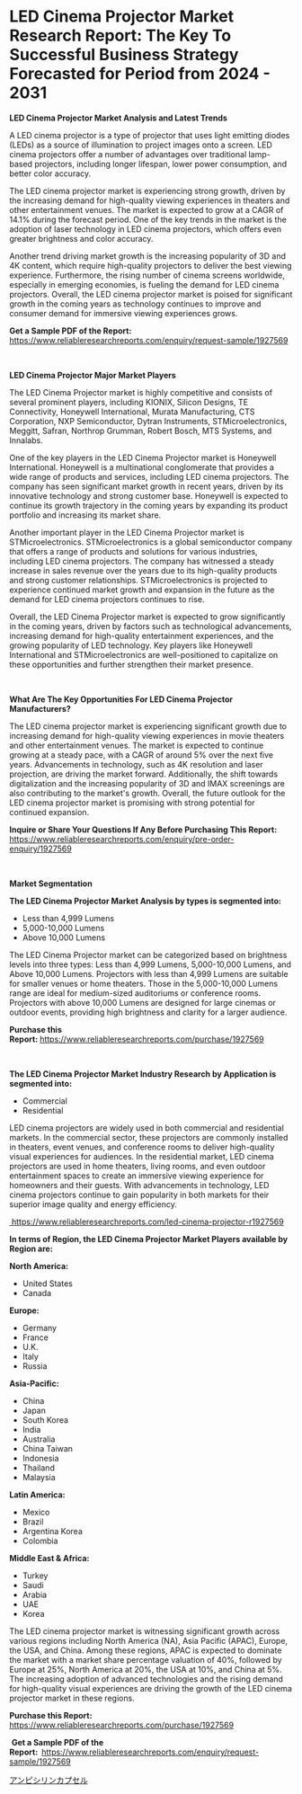 <p><h1>LED Cinema Projector Market Research Report: The Key To Successful Business Strategy Forecasted for Period from 2024 - 2031</h1></p><p><strong>LED Cinema Projector Market Analysis and Latest Trends</strong></p>
<p><p>A LED cinema projector is a type of projector that uses light emitting diodes (LEDs) as a source of illumination to project images onto a screen. LED cinema projectors offer a number of advantages over traditional lamp-based projectors, including longer lifespan, lower power consumption, and better color accuracy.</p><p>The LED cinema projector market is experiencing strong growth, driven by the increasing demand for high-quality viewing experiences in theaters and other entertainment venues. The market is expected to grow at a CAGR of 14.1% during the forecast period. One of the key trends in the market is the adoption of laser technology in LED cinema projectors, which offers even greater brightness and color accuracy.</p><p>Another trend driving market growth is the increasing popularity of 3D and 4K content, which require high-quality projectors to deliver the best viewing experience. Furthermore, the rising number of cinema screens worldwide, especially in emerging economies, is fueling the demand for LED cinema projectors. Overall, the LED cinema projector market is poised for significant growth in the coming years as technology continues to improve and consumer demand for immersive viewing experiences grows.</p></p>
<p><strong>Get a Sample PDF of the Report:&nbsp;</strong> <a href="https://www.reliableresearchreports.com/enquiry/request-sample/1927569">https://www.reliableresearchreports.com/enquiry/request-sample/1927569</a></p>
<p>&nbsp;</p>
<p><strong>LED Cinema Projector Major Market Players</strong></p>
<p><p>The LED Cinema Projector market is highly competitive and consists of several prominent players, including KIONIX, Silicon Designs, TE Connectivity, Honeywell International, Murata Manufacturing, CTS Corporation, NXP Semiconductor, Dytran Instruments, STMicroelectronics, Meggitt, Safran, Northrop Grumman, Robert Bosch, MTS Systems, and Innalabs.</p><p>One of the key players in the LED Cinema Projector market is Honeywell International. Honeywell is a multinational conglomerate that provides a wide range of products and services, including LED cinema projectors. The company has seen significant market growth in recent years, driven by its innovative technology and strong customer base. Honeywell is expected to continue its growth trajectory in the coming years by expanding its product portfolio and increasing its market share.</p><p>Another important player in the LED Cinema Projector market is STMicroelectronics. STMicroelectronics is a global semiconductor company that offers a range of products and solutions for various industries, including LED cinema projectors. The company has witnessed a steady increase in sales revenue over the years due to its high-quality products and strong customer relationships. STMicroelectronics is projected to experience continued market growth and expansion in the future as the demand for LED cinema projectors continues to rise.</p><p>Overall, the LED Cinema Projector market is expected to grow significantly in the coming years, driven by factors such as technological advancements, increasing demand for high-quality entertainment experiences, and the growing popularity of LED technology. Key players like Honeywell International and STMicroelectronics are well-positioned to capitalize on these opportunities and further strengthen their market presence.</p></p>
<p>&nbsp;</p>
<p><strong>What Are The Key Opportunities For LED Cinema Projector Manufacturers?</strong></p>
<p><p>The LED cinema projector market is experiencing significant growth due to increasing demand for high-quality viewing experiences in movie theaters and other entertainment venues. The market is expected to continue growing at a steady pace, with a CAGR of around 5% over the next five years. Advancements in technology, such as 4K resolution and laser projection, are driving the market forward. Additionally, the shift towards digitalization and the increasing popularity of 3D and IMAX screenings are also contributing to the market's growth. Overall, the future outlook for the LED cinema projector market is promising with strong potential for continued expansion.</p></p>
<p><strong>Inquire or Share Your Questions If Any Before Purchasing This Report:</strong> <a href="https://www.reliableresearchreports.com/enquiry/pre-order-enquiry/1927569">https://www.reliableresearchreports.com/enquiry/pre-order-enquiry/1927569</a></p>
<p>&nbsp;</p>
<p><strong>Market Segmentation</strong></p>
<p><strong>The LED Cinema Projector Market Analysis by types is segmented into:</strong></p>
<p><ul><li>Less than 4,999 Lumens</li><li>5,000-10,000 Lumens</li><li>Above 10,000 Lumens</li></ul></p>
<p><p>The LED Cinema Projector market can be categorized based on brightness levels into three types: Less than 4,999 Lumens, 5,000-10,000 Lumens, and Above 10,000 Lumens. Projectors with less than 4,999 Lumens are suitable for smaller venues or home theaters. Those in the 5,000-10,000 Lumens range are ideal for medium-sized auditoriums or conference rooms. Projectors with above 10,000 Lumens are designed for large cinemas or outdoor events, providing high brightness and clarity for a larger audience.</p></p>
<p><strong>Purchase this Report:&nbsp;</strong><a href="https://www.reliableresearchreports.com/purchase/1927569">https://www.reliableresearchreports.com/purchase/1927569</a></p>
<p>&nbsp;</p>
<p><strong>The LED Cinema Projector Market Industry Research by Application is segmented into:</strong></p>
<p><ul><li>Commercial</li><li>Residential</li></ul></p>
<p><p>LED cinema projectors are widely used in both commercial and residential markets. In the commercial sector, these projectors are commonly installed in theaters, event venues, and conference rooms to deliver high-quality visual experiences for audiences. In the residential market, LED cinema projectors are used in home theaters, living rooms, and even outdoor entertainment spaces to create an immersive viewing experience for homeowners and their guests. With advancements in technology, LED cinema projectors continue to gain popularity in both markets for their superior image quality and energy efficiency.</p></p>
<p><a href="https://www.reliableresearchreports.com/led-cinema-projector-r1927569">&nbsp;https://www.reliableresearchreports.com/led-cinema-projector-r1927569</a></p>
<p><strong>In terms of Region, the LED Cinema Projector Market Players available by Region are:</strong></p>
<p>
    <p> <strong> North America: </strong>
        <ul>
            <li>United States</li>
            <li>Canada</li>
        </ul>
        </p> 
    <p> <strong> Europe: </strong>
        <ul>
            <li>Germany</li>
            <li>France</li>
            <li>U.K.</li>
            <li>Italy</li>
            <li>Russia</li>
        </ul>
        </p> 
    <p> <strong> Asia-Pacific: </strong>
        <ul>
            <li>China</li>
            <li>Japan</li>
            <li>South Korea</li>
            <li>India</li>
            <li>Australia</li>
            <li>China Taiwan</li>
            <li>Indonesia</li>
            <li>Thailand</li>
            <li>Malaysia</li>
        </ul>
        </p> 
    <p> <strong> Latin America: </strong>
        <ul>
            <li>Mexico</li>
            <li>Brazil</li>
            <li>Argentina Korea</li>
            <li>Colombia</li>
        </ul>
        </p> 
    <p> <strong> Middle East & Africa: </strong>
        <ul>
            <li>Turkey</li>
            <li>Saudi</li>
            <li>Arabia</li>
            <li>UAE</li>
            <li>Korea</li>
        </ul>
    </p>
    </p>
<p><p>The LED cinema projector market is witnessing significant growth across various regions including North America (NA), Asia Pacific (APAC), Europe, the USA, and China. Among these regions, APAC is expected to dominate the market with a market share percentage valuation of 40%, followed by Europe at 25%, North America at 20%, the USA at 10%, and China at 5%. The increasing adoption of advanced technologies and the rising demand for high-quality visual experiences are driving the growth of the LED cinema projector market in these regions.</p></p>
<p><strong>Purchase this Report: </strong><a href="https://www.reliableresearchreports.com/purchase/1927569">https://www.reliableresearchreports.com/purchase/1927569</a></p>
<p>&nbsp;<strong>Get a Sample PDF of the Report:&nbsp;&nbsp;</strong><a href="https://www.reliableresearchreports.com/enquiry/request-sample/1927569">https://www.reliableresearchreports.com/enquiry/request-sample/1927569</a></p>
<p><strong></strong></p>
<p><p><a href="https://medium.com/@abdielkilback/%E6%AC%A1%E3%81%AE%E6%96%87%E3%82%92%E6%97%A5%E6%9C%AC%E8%AA%9E%E3%81%AB%E7%BF%BB%E8%A8%B3%E3%81%97%E3%81%A6%E3%81%8F%E3%81%A0%E3%81%95%E3%81%84-2024%E5%B9%B4%E3%81%8B%E3%82%892031%E5%B9%B4%E3%81%BE%E3%81%A7%E3%81%AE%E3%82%B0%E3%83%AD%E3%83%BC%E3%83%90%E3%83%AB%E3%82%A2%E3%83%B3%E3%83%94%E3%82%B7%E3%83%AA%E3%83%B3%E3%82%AB%E3%83%97%E3%82%BB%E3%83%AB%E5%B8%82%E5%A0%B4%E3%81%AE%E7%8A%B6%E6%B3%81%E3%81%A8%E5%9C%B0%E5%9F%9F-%E8%A3%BD%E5%93%81-%E3%82%A8%E3%83%B3%E3%83%89%E3%83%A6%E3%83%BC%E3%82%B9%E3%81%AB%E3%82%88%E3%82%8B%E4%BA%88%E6%B8%AC-efe4cf0d0732">アンピシリンカプセル</a></p></p>